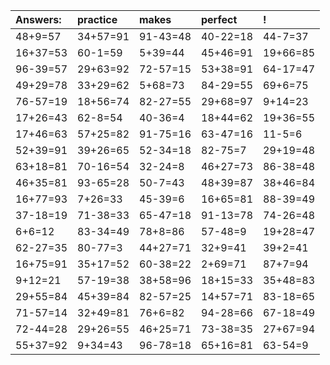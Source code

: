 | Answers: | practice | makes | perfect | ! |
| :--- | :--- | :--- | :--- | :--- |
| 48+9=57 | 34+57=91 | 91-43=48 | 40-22=18 | 44-7=37 | 
| 16+37=53 | 60-1=59 | 5+39=44 | 45+46=91 | 19+66=85 | 
| 96-39=57 | 29+63=92 | 72-57=15 | 53+38=91 | 64-17=47 | 
| 49+29=78 | 33+29=62 | 5+68=73 | 84-29=55 | 69+6=75 | 
| 76-57=19 | 18+56=74 | 82-27=55 | 29+68=97 | 9+14=23 | 
| 17+26=43 | 62-8=54 | 40-36=4 | 18+44=62 | 19+36=55 | 
| 17+46=63 | 57+25=82 | 91-75=16 | 63-47=16 | 11-5=6 | 
| 52+39=91 | 39+26=65 | 52-34=18 | 82-75=7 | 29+19=48 | 
| 63+18=81 | 70-16=54 | 32-24=8 | 46+27=73 | 86-38=48 | 
| 46+35=81 | 93-65=28 | 50-7=43 | 48+39=87 | 38+46=84 | 
| 16+77=93 | 7+26=33 | 45-39=6 | 16+65=81 | 88-39=49 | 
| 37-18=19 | 71-38=33 | 65-47=18 | 91-13=78 | 74-26=48 | 
| 6+6=12 | 83-34=49 | 78+8=86 | 57-48=9 | 19+28=47 | 
| 62-27=35 | 80-77=3 | 44+27=71 | 32+9=41 | 39+2=41 | 
| 16+75=91 | 35+17=52 | 60-38=22 | 2+69=71 | 87+7=94 | 
| 9+12=21 | 57-19=38 | 38+58=96 | 18+15=33 | 35+48=83 | 
| 29+55=84 | 45+39=84 | 82-57=25 | 14+57=71 | 83-18=65 | 
| 71-57=14 | 32+49=81 | 76+6=82 | 94-28=66 | 67-18=49 | 
| 72-44=28 | 29+26=55 | 46+25=71 | 73-38=35 | 27+67=94 | 
| 55+37=92 | 9+34=43 | 96-78=18 | 65+16=81 | 63-54=9 | 
